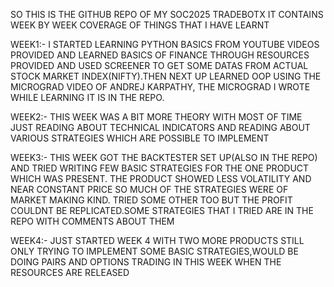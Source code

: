 SO THIS IS THE GITHUB REPO OF MY SOC2025 TRADEBOTX
IT CONTAINS WEEK BY WEEK COVERAGE OF THINGS THAT I HAVE LEARNT

WEEK1:-
I STARTED LEARNING PYTHON BASICS FROM YOUTUBE VIDEOS PROVIDED AND LEARNED BASICS OF FINANCE THROUGH RESOURCES PROVIDED AND USED SCREENER TO GET SOME DATAS FROM ACTUAL STOCK MARKET INDEX(NIFTY).THEN NEXT UP LEARNED OOP USING THE MICROGRAD VIDEO OF ANDREJ KARPATHY, THE MICROGRAD I WROTE WHILE LEARNING IT IS IN THE REPO.

WEEK2:- 
THIS WEEK WAS A BIT MORE THEORY WITH MOST OF TIME JUST READING ABOUT TECHNICAL INDICATORS AND READING ABOUT VARIOUS STRATEGIES WHICH ARE POSSIBLE TO IMPLEMENT

WEEK3:-
THIS WEEK GOT THE BACKTESTER SET UP(ALSO IN THE REPO) AND TRIED WRITING FEW BASIC STRATEGIES FOR THE ONE PRODUCT WHICH WAS PRESENT. THE PRODUCT SHOWED LESS VOLATILITY AND NEAR CONSTANT PRICE SO MUCH OF THE STRATEGIES WERE OF MARKET MAKING KIND. TRIED SOME OTHER TOO BUT THE PROFIT COULDNT BE REPLICATED.SOME STRATEGIES THAT I TRIED ARE IN THE REPO WITH COMMENTS ABOUT THEM

WEEK4:-
JUST STARTED WEEK 4 WITH TWO MORE PRODUCTS STILL ONLY TRYING TO IMPLEMENT SOME BASIC STRATEGIES,WOULD BE DOING PAIRS AND OPTIONS TRADING IN THIS WEEK WHEN THE RESOURCES ARE RELEASED
